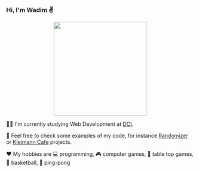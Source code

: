 ### Hi, I'm Wadim :v:

<p align="center">
  <img src="https://telspy.net/images/contacts.gif" width="250" height="250"/>
</p>

:man_student: I'm currently studying Web Development at [DCI](https://digitalcareerinstitute.org/).

:briefcase: Feel free to check some examples of my code, for instance [Randomizer](https://sempris.github.io/civ_randomizer/) or [Kleimann Cafe](https://sempris.github.io/kleimann/) projects.

:hearts: My hobbies are :computer: programming, :video_game: computer games, :game_die: table top games, :basketball: basketball, :ping_pong: ping-pong
